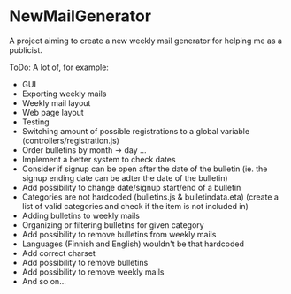 # NewMailGenerator
A project aiming to create a new weekly mail generator for helping me as a publicist.

ToDo: A lot of, for example:
- GUI
- Exporting weekly mails
- Weekly mail layout
- Web page layout
- Testing
- Switching amount of possible registrations to a global variable (controllers/registration.js)
- Order bulletins by month -> day ...
- Implement a better system to check dates
- Consider if signup can be open after the date of the bulletin (ie. the signup ending date can be adter the date of the bulletin)
- Add possibility to change date/signup start/end of a bulletin
- Categories are not hardcoded (bulletins.js & bulletindata.eta) (create a list of valid categories and check if the item is not included in)
- Adding bulletins to weekly mails
- Organizing or filtering bulletins for given category
- Add possibility to remove bulletins from weekly mails
- Languages (Finnish and English) wouldn't be that hardcoded
- Add correct charset
- Add possibility to remove bulletins
- Add possibility to remove weekly mails
- And so on...